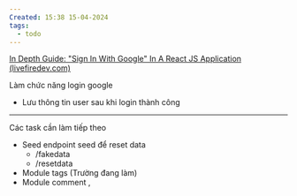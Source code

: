 ```yaml
---
Created: 15:38 15-04-2024
tags:
  - todo
---
```


[In Depth Guide: "Sign In With Google" In A React JS Application (livefiredev.com)](https://livefiredev.com/in-depth-guide-sign-in-with-google-in-a-react-js-application/)

Làm chức năng login google
- Lưu thông tin user sau khi login thành công


-----

Các task cần làm tiếp theo

- Seed endpoint seed để reset data 
	- /fakedata
	- /resetdata
- Module tags (Trường đang làm)
- Module comment ,

